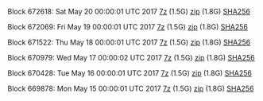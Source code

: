 Block 672618: Sat May 20 00:00:01 UTC 2017 [7z](https://transfer.sh/oZgK6/bootstrap.dat.20170520.7z) (1.5G) [zip](https://transfer.sh/LJe3Q/bootstrap.dat.20170520.zip) (1.8G) [SHA256](https://transfer.sh/cv0SC/sha256.txt)

Block 672069: Fri May 19 00:00:01 UTC 2017 [7z](https://transfer.sh/haRhw/bootstrap.dat.20170519.7z) (1.5G) [zip](https://transfer.sh/MQ6q2/bootstrap.dat.20170519.zip) (1.8G) [SHA256](https://transfer.sh/7XwUV/sha256.txt)

Block 671522: Thu May 18 00:00:01 UTC 2017 [7z](https://transfer.sh/mjOmy/bootstrap.dat.20170518.7z) (1.5G) [zip](https://transfer.sh/2Lohn/bootstrap.dat.20170518.zip) (1.8G) [SHA256](https://transfer.sh/S1Ey4/sha256.txt)

Block 670979: Wed May 17 00:00:02 UTC 2017 [7z](https://transfer.sh/arZbP/bootstrap.dat.20170517.7z) (1.5G) [zip](https://transfer.sh/10w4OB/bootstrap.dat.20170517.zip) (1.8G) [SHA256](https://transfer.sh/WuHoU/sha256.txt)

Block 670428: Tue May 16 00:00:01 UTC 2017 [7z](https://transfer.sh/NZJef/bootstrap.dat.20170516.7z) (1.5G) [zip](https://transfer.sh/Fhfnx/bootstrap.dat.20170516.zip) (1.8G) [SHA256](https://transfer.sh/SG5Ll/sha256.txt)

Block 669878: Mon May 15 00:00:01 UTC 2017 [7z](https://transfer.sh/XYiHG/bootstrap.dat.20170515.7z) (1.5G) [zip](https://transfer.sh/eNDse/bootstrap.dat.20170515.zip) (1.8G) [SHA256](https://transfer.sh/D4Q9H/sha256.txt)

